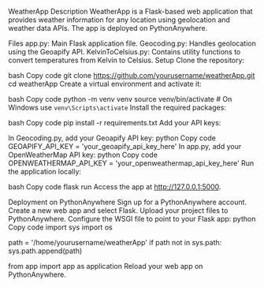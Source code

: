 WeatherApp
Description
WeatherApp is a Flask-based web application that provides weather information for any location using geolocation and weather data APIs. The app is deployed on PythonAnywhere.

Files
app.py: Main Flask application file.
Geocoding.py: Handles geolocation using the Geoapify API.
KelvinToCelsius.py: Contains utility functions to convert temperatures from Kelvin to Celsius.
Setup
Clone the repository:

bash
Copy code
git clone https://github.com/yourusername/weatherApp.git
cd weatherApp
Create a virtual environment and activate it:

bash
Copy code
python -m venv venv
source venv/bin/activate  # On Windows use `venv\Scripts\activate`
Install the required packages:

bash
Copy code
pip install -r requirements.txt
Add your API keys:

In Geocoding.py, add your Geoapify API key:
python
Copy code
GEOAPIFY_API_KEY = 'your_geoapify_api_key_here'
In app.py, add your OpenWeatherMap API key:
python
Copy code
OPENWEATHERMAP_API_KEY = 'your_openweathermap_api_key_here'
Run the application locally:

bash
Copy code
flask run
Access the app at http://127.0.0.1:5000.

Deployment on PythonAnywhere
Sign up for a PythonAnywhere account.
Create a new web app and select Flask.
Upload your project files to PythonAnywhere.
Configure the WSGI file to point to your Flask app:
python
Copy code
import sys
import os

path = '/home/yourusername/weatherApp'
if path not in sys.path:
    sys.path.append(path)

from app import app as application
Reload your web app on PythonAnywhere.
